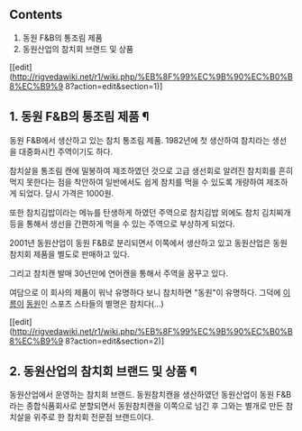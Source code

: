 ## Contents

    

1. 동원 F&B의 통조림 제품 
2. 동원산업의 참치회 브랜드 및 상품 

[[edit](http://rigvedawiki.net/r1/wiki.php/%EB%8F%99%EC%9B%90%EC%B0%B8%EC%B9%9
8?action=edit&section=1)]

## 1. 동원 F&B의 통조림 제품 ¶

동원 F&B에서 생산하고 있는 참치 통조림 제품. 1982년에 첫 생산하여 참치라는 생선을 대중화시킨 주역이기도 하다.

  

참치살을 통조림 캔에 밀봉하여 제조하였던 것으로 고급 생선회로 알려진 참치회를 흔히 먹지 못한다는 점을 착안하여 일반에서도 쉽게 참치를 먹을
수 있도록 개량하여 제조하게 되었다. 당시 가격은 1000원.

  

또한 참치김밥이라는 메뉴를 탄생하게 하였던 주역으로 참치김밥 외에도 참치 김치찌개 등을 통해서 생선을 간편하게 먹을 수 있는 주역으로
부상하게 되었다.

  

2001년 동원산업이 동원 F&B로 분리되면서 이쪽에서 생산하고 있고 동원산업은 동원참치회 제품을 별도로 판매하고 있다.

  

그리고 참치캔 발매 30년만에 연어캔을 통해서 주역을 꿈꾸고 있다.

  

여담으로 이 회사의 제품이 워낙 유명하다 보니 참치하면 "동원"이 유명하다. 그덕에
[이름이](%EC%B5%9C%EB%8F%99%EC%9B%90.md)
[동원](%EC%A7%80%EB%8F%99%EC%9B%90.md)인 스포츠 스타들의 별명은 참치다(...)

  

[[edit](http://rigvedawiki.net/r1/wiki.php/%EB%8F%99%EC%9B%90%EC%B0%B8%EC%B9%9
8?action=edit&section=2)]

## 2. 동원산업의 참치회 브랜드 및 상품 ¶

동원산업에서 운영하는 참치회 브랜드. 동원참치캔을 생산하였던 동원산업이 동원 F&B라는 종합식품회사로 분할되면서 동원참치캔을 이쪽으로 넘긴
후 그와는 별개로 만든 참치살을 위주로 한 참치회 전문점 브랜드이다.

